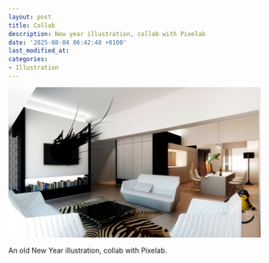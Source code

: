 ```yaml
---
layout: post
title: Collab
description: New year illustration, collab with Pixelab
date: '2025-08-04 06:42:48 +0100'
last_modified_at:
categories:
- Illustration
---
```



![New year illustration, collab with Pixelab](/images/FCiBb2IXIAUPMyb.jpeg)


An old New Year illustration, collab with Pixelab.